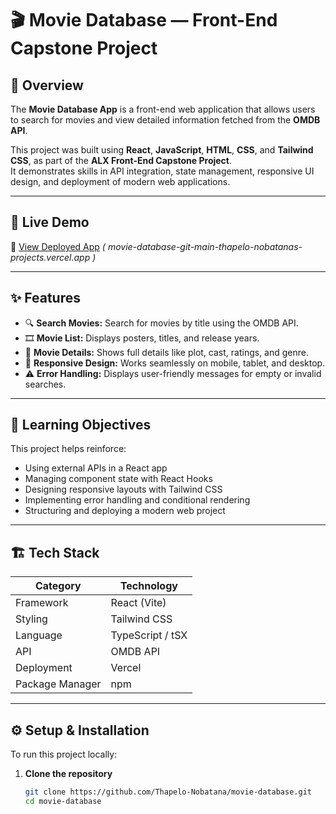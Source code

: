 # 🎬 Movie Database — Front-End Capstone Project

## 📖 Overview  
The **Movie Database App** is a front-end web application that allows users to search for movies and view detailed information fetched from the **OMDB API**.  

This project was built using **React**, **JavaScript**, **HTML**, **CSS**, and **Tailwind CSS**, as part of the **ALX Front-End Capstone Project**.  
It demonstrates skills in API integration, state management, responsive UI design, and deployment of modern web applications.

---

## 🚀 Live Demo  
🔗 [View Deployed App](#) *( movie-database-git-main-thapelo-nobatanas-projects.vercel.app )*  

---

## ✨ Features  

- 🔍 **Search Movies:** Search for movies by title using the OMDB API.  
- 🎞️ **Movie List:** Displays posters, titles, and release years.  
- 🧾 **Movie Details:** Shows full details like plot, cast, ratings, and genre.  
- 📱 **Responsive Design:** Works seamlessly on mobile, tablet, and desktop.  
- ⚠️ **Error Handling:** Displays user-friendly messages for empty or invalid searches.  

---

## 🧠 Learning Objectives  

This project helps reinforce:
- Using external APIs in a React app  
- Managing component state with React Hooks  
- Designing responsive layouts with Tailwind CSS  
- Implementing error handling and conditional rendering  
- Structuring and deploying a modern web project  

---

## 🏗️ Tech Stack  

| Category | Technology |
|-----------|-------------|
| Framework | React (Vite) |
| Styling | Tailwind CSS |
| Language | TypeScript / tSX |
| API | OMDB API |
| Deployment | Vercel  |
| Package Manager | npm |

---

## ⚙️ Setup & Installation  

To run this project locally:

1. **Clone the repository**
   ```bash
   git clone https://github.com/Thapelo-Nobatana/movie-database.git
   cd movie-database
